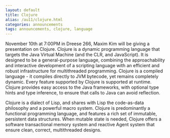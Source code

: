 ```yaml
---
layout: default
title: Clojure
alias: /au11/clojure.html
categories: announcements
tags: announcements, clojure, language
---
```

November 10th at 7:00PM in Dreese 266, Maxim Kim will be giving a presentation on Clojure. Clojure is a dynamic programming language that targets the Java Virtual Machine (and the CLR, and JavaScript). It is designed to be a general-purpose language, combining the approachability and interactive development of a scripting language with an efficient and robust infrastructure for multithreaded programming. Clojure is a compiled language - it compiles directly to JVM bytecode, yet remains completely dynamic. Every feature supported by Clojure is supported at runtime. Clojure provides easy access to the Java frameworks, with optional type hints and type inference, to ensure that calls to Java can avoid reflection.

Clojure is a dialect of Lisp, and shares with Lisp the code-as-data philosophy and a powerful macro system. Clojure is predominantly a functional programming language, and features a rich set of immutable, persistent data structures.  When mutable state is needed, Clojure offers a software transactional memory system and reactive Agent system that ensure clean, correct, multithreaded designs.
